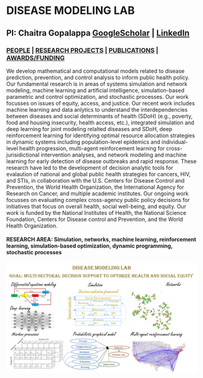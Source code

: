 # DISEASE MODELING LAB  
## PI: Chaitra Gopalappa [GoogleScholar](https://scholar.google.com/citations?hl=en&user=zN8ZMOgAAAAJ) | [LinkedIn](https://www.linkedin.com/feed/)
### [PEOPLE](People.md) | [RESEARCH PROJECTS](Projects.md) | [PUBLICATIONS](publications.md) | [AWARDS/FUNDING](Awards.md)    
We develop mathematical and computational models related to disease prediction, prevention, and control analysis to inform public health policy. Our fundamental research is in areas of systems simulation and network modeling, machine learning and artificial intelligence, simulation-based parametric and control optimization, and stochastic processes. Our work focusses on issues of equity, access, and justice. Our recent work includes machine learning and data anlytics to understand the interdependencies between diseases and social determinants of health (SDoH) (e.g., poverty, food and housing insecurity, health access, etc.), integrated simulation and deep learning for joint modeling relalted diseases and SDoH, deep reinforcement learning for identifying optimal resource allocation strategies in dynamic systems including population-level epidemics and individual-level health progression, multi-agent reinforcement learning for cross-jurisidictional intervention analyses, and network modeling and machine learning for early detection of disease outbreaks and rapid response. These research have led to the development of decision analytic tools for evalaution of national and global public health strategies for cancers, HIV, and STIs, in collaboration with the U.S. Centers for Disease Control and Prevention, the World Health Organization, the International Agency for Research on Cancer, and multiple academic institutes. Our ongoing work focusses on evaluating complex cross-agency public policy decisions for initiatives that focus on overall health, social well-being, and equity. Our work is funded by the National Institutes of Health, the National Science Foundation, Centers for Disease control and Prevention, and the World Health Organization.
#### RESEARCH AREA: Simulation, networks, machine learning, reinforcement learning, simulation-based optimization, dynamic programming, stochastic processes
![LAB](./docs/assets/LabOverview.png)  



